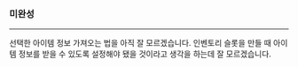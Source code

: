 ### 미완성
----
선택한 아이템 정보 가져오는 법을 아직 잘 모르겠습니다.
인벤토리 슬롯을 만들 때 아이템 정보를 받을 수 있도록 설정해야 됐을 것이라고 생각을 하는데 잘 모르겠습니다.
